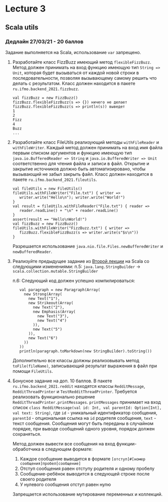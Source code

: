 # Lecture 3
## Scala utils
### Дедлайн 27/03/21 - 20 баллов
Задание выполняется на Scala, использование `var` запрещено.

1) Разработайте класс FizzBuzz имеющий метод `flexibleFizzBuzz`.
   Метод должен принимать на вход функцию имеющую тип `String => Unit`, 
   которая будет вызываться от каждой новой строки в последовательности, 
   позволяя вызывающему самому решить что делать с результатом. 
   Класс должен находится в пакете `ru.ifmo.backend_2021.fizzbuzz`.
   
   ```
   val fizzBuzz = new FizzBuzz()
   fizzBuzz.flexibleFizzBuzz(s => {}) ничего не делает
   fizzBuzz.flexibleFizzBuzz(s => println(s)) выведет 
   1
   2
   Fizz
   4
   Buzz
   ...
   ```
2) Разработайте класс FileUtils реализующий методы `withFileReader` и `withFileWriter`.
   Каждый метод должен принимать на вход имя файла первым списком аргументов и функцию имеющую тип 
   `java.io.BufferedReader => String` и `java.io.BufferedWriter => Unit` соответственно для чтения файла и записи в файл.
   Открытие и закрытие источников должно быть автоматизировано, чтобы вызывающий не забыл закрыть файл.
   Класс должен находится в пакете `ru.ifmo.backend_2021.fileutils`.
   
   ```
   val fileUtils = new FileUtils()
   fileUtils.withFileWriter("File.txt") { writer =>
      writer.write("Hello\n"); writer.write("World!")
   }
   val result = fileUtils.withFileReader("File.txt") { reader =>
      reader.readLine() + "\n" + reader.readLine()
   }
   assert(result == "Hello\nWorld!")
   val fizzBuzz = new FizzBuzz()
   fileUtils.withFileWriter("FizzBuzz.txt") { writer =>
      fizzBuzz.flexibleFizzBuzz(s => writer.write(s"$s\n"))
   }
   ```
   Разрешается использование `java.nio.file.Files.newBufferedWriter` и `newBufferedReader`.
3) Реализуйте предыдущее задание из [Второй лекции](https://github.com/Backend-ITMO-2021/Lecture-2-B/blob/main/README.md)
   на Scala со следующими изменениями:
   п.5: `java.lang.StringBuilder` -> `scala.collection.mutable.StringBuilder`
   
   п.6: Следующий код должен успешно компилироваться:
   ```
      val paragraph = new Paragraph(Array(
        new Strong(Array(
          new Text("1"),
          new Strikeout(Array(
            new Text("2"),
            new Emphasis(Array(
              new Text("3"),
              new Text("4")
            )),
            new Text("5")
          )),
          new Text("6")
        ))
      ))
      println(paragraph.toMarkdown(new StringBuilder).toString())
   ```
   Дополнительно все классы должны реализовывать метод `toFile(fileName)`,
   записывающий результат выражения в файл при помощи `FileUtils`.
4) Бонусное задание на доп. 10 баллов.
   В пакете `ru.ifmo.backend_2021.reddit` находятся классы 
   `RedditMessage`,
   `RedditThreadPrinter` и `TestRedditThreadPrinter`.
   Требуется реализовать функционально решение `RedditThreadPrinter.printMessages`.
   `printMessages` принимает на вход список `class RedditMessage(val id: Int, val parentId: Option[Int], val text: String)`,
   где `id` - уникальный идентификатор сообщения, `parentId` - опциональная ссылка на `id` родителя сообщения, `text` - текст сообщения.
   Сообщения могут быть переданы в случайном порядке, при выводе сообщений одного уровня, порядок должен сохраняться.
   
   Метод должен вывести все сообщения на вход функции-обработчика в следующем формате:
   1) Каждое сообщение выводится в формате `[отступ]#[номер сообщения]пробел[сообщение]`
   2) Отступ сообщения равен отступу родителя и одному пробелу
   3) Сообщение-ребёнок выводится в следующей строке после своего родителя   
   4) У нулевого сообщения отступ равен нулю
   
   Запрещается использование мутирование переменных и коллекций.
   
   